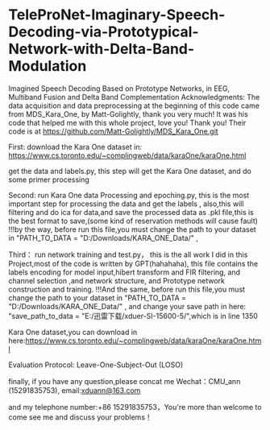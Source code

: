# TeleProNet-Imaginary-Speech-Decoding-via-Prototypical-Network-with-Delta-Band-Modulation
Imagined Speech Decoding Based on Prototype Networks, in EEG, Multiband Fusion and Delta Band Complementation
Acknowledgments: The data acquisition and data preprocessing at the beginning of this code came from MDS_Kara_One, by Matt-Golightly, thank you very much! It was his code that helped me with this whole project, love you! Thank you! 
Their code is at https://github.com/Matt-Golightly/MDS_Kara_One.git

First: download the Kara One dataset in: https://www.cs.toronto.edu/~complingweb/data/karaOne/karaOne.html

get the data and labels.py, this step will get the Kara One dataset, and do some primer processing

Second: run Kara One data Processing and epoching.py, this is the most important step for processing the data and get the labels ,
also,this will filtering and do ica for data,and save the processed data as .pkl file,this is the best format to save,(some kind of reservation methods will cause fault)
!!!by the way, before run this file,you must change the path to your dataset in "PATH_TO_DATA = "D:/Downloads/KARA_ONE_Data/"  ,

Third： run network training and test.py， this is the all work I did in this Project,most of the code is written by GPT(hahahaha),
this file contains the labels encoding for model input,hibert transform and FIR filtering, and channel selection ,and network structure, and Prototype network construction and training.
  !!!And the same, before run this file,you must change the path to your dataset in "PATH_TO_DATA = "D:/Downloads/KARA_ONE_Data/" ,
and change your save path in here: "save_path_to_data = "E:/迅雷下载/xduer-SI-15600-5/",which is in line 1350

Kara One dataset,you can download in here:https://www.cs.toronto.edu/~complingweb/data/karaOne/karaOne.html

Evaluation Protocol: Leave-One-Subject-Out (LOSO)

    
finally, if you have any question,please concat me  Wechat：CMU_ann (15291835753), email:xduann@163.com 

and my telephone number:+86 15291835753，You're more than welcome to come see me and discuss your problems！
